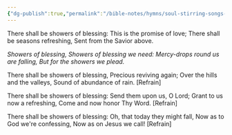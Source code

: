 ```yaml
---
{"dg-publish":true,"permalink":"/bible-notes/hymns/soul-stirring-songs-and-hymns/there-shall-be-showers-of-blessing/","title":"There Shall Be Showers of Blessing","created":"","updated":""}
---
```



There shall be showers of blessing:
This is the promise of love;
There shall be seasons refreshing,
Sent from the Savior above.

*Showers of blessing,
Showers of blessing we need:
Mercy-drops round us are falling,
But for the showers we plead.*

There shall be showers of blessing,
Precious reviving again;
Over the hills and the valleys,
Sound of abundance of rain. [Refrain]

There shall be showers of blessing:
Send them upon us, O Lord;
Grant to us now a refreshing,
Come and now honor Thy Word. [Refrain]

There shall be showers of blessing:
Oh, that today they might fall,
Now as to God we're confessing,
Now as on Jesus we call! [Refrain]